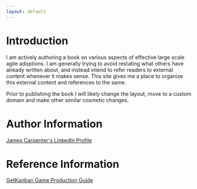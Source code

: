 ```yaml
---
layout: default
---
```


# Introduction

I am actively authoring a book on various aspects of effective large scale agile adoptions. I am generally trying to avoid restating what others have already written about, and instead intend to refer readers to external content whenever it makes sense. This site gives me a place to organize this external
content and references to the same.

Prior to publishing the book I will likely change the layout, move to a custom domain and make other similar cosmetic changes.

# Author Information

[James Carpenter's LinkedIn Profile](https://www.linkedin.com/in/jamescarpenter1/)

# Reference Information

[GetKanban Game Production Guide](reference_info/GetKanbanProductionGuide)


